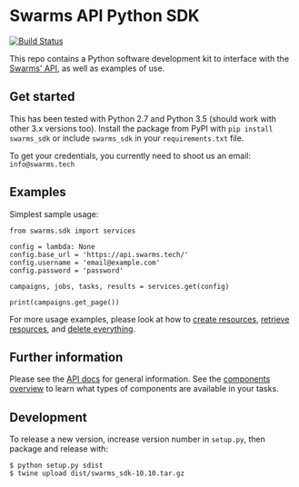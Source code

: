 Swarms API Python SDK
=====================

[![Build Status](https://travis-ci.org/swarms/python-sdk.svg?branch=master)](https://travis-ci.org/swarms/python-sdk)

This repo contains a Python software development kit to interface with the
[Swarms' API](https://swarms.docs.apiary.io/), as well as examples of use.

Get started
-----------

This has been tested with Python 2.7 and Python 3.5 (should work with other 3.x
versions too). Install the package from PyPI with `pip install swarms_sdk` or
include `swarms_sdk` in your `requirements.txt` file.

To get your credentials, you currently need to shoot us an email:
`info@swarms.tech`

Examples
--------

Simplest sample usage:

    from swarms.sdk import services

    config = lambda: None
    config.base_url = 'https://api.swarms.tech/'
    config.username = 'email@example.com'
    config.password = 'password'

    campaigns, jobs, tasks, results = services.get(config)

    print(campaigns.get_page())

For more usage examples, please look at how to [create resources][create],
[retrieve resources][retrieve], and [delete everything][delete].

[create]: https://github.com/swarms/python-sdk/blob/master/swarms/create.py
[retrieve]: https://github.com/swarms/python-sdk/blob/master/swarms/retrieve.py
[delete]: https://github.com/swarms/python-sdk/blob/master/swarms/delete.py

Further information
-------------------

Please see the [API docs](https://swarms.docs.apiary.io/) for general information.
See the [components overview](https://swarms.docs.apiary.io/#reference/components-overview)
to learn what types of components are available in your tasks.

Development
-----------

To release a new version, increase version number in `setup.py`, then package and release with:

    $ python setup.py sdist
    $ twine upload dist/swarms_sdk-10.10.tar.gz
